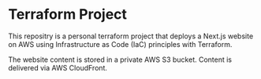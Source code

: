 # Terraform Project

This repositry is a personal terraform project that deploys a Next.js website on AWS using Infrastructure as Code (IaC) principles with Terraform.

The website content is stored in a private AWS S3 bucket. Content is delivered via AWS CloudFront. 